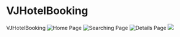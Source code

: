 # VJHotelBooking
VJHotelBooking
![Home Page](https://ibb.co/fDwZGNm)
![Searching Page](https://ibb.co/yQzbwgZ)
![Details Page](https://ibb.co/56DQ8gr)
![](https://ibb.co/m8ff48N)






